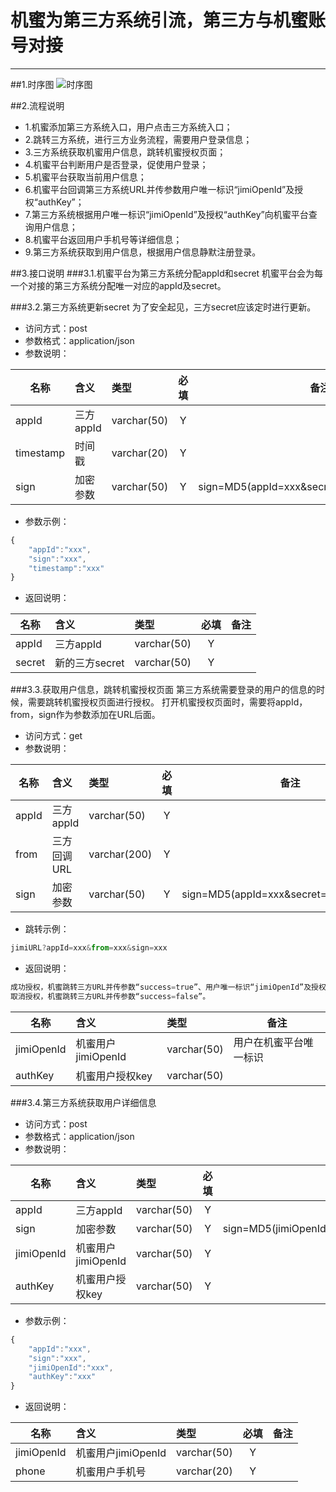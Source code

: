 # 机蜜为第三方系统引流，第三方与机蜜账号对接

---
##1.时序图
![时序图](https://file.zpmgo.com/api/download/temp/ZWFmMWJhZjgtYjI0ZC00MjJiLWFiMzctOTAyMDBmYTM1Nzg3LnBuZw==)

##2.流程说明
 - 1.机蜜添加第三方系统入口，用户点击三方系统入口；
 - 2.跳转三方系统，进行三方业务流程，需要用户登录信息；
 - 3.三方系统获取机蜜用户信息，跳转机蜜授权页面；
 - 4.机蜜平台判断用户是否登录，促使用户登录；
 - 5.机蜜平台获取当前用户信息；
 - 6.机蜜平台回调第三方系统URL并传参数用户唯一标识“jimiOpenId”及授权“authKey”；
 - 7.第三方系统根据用户唯一标识“jimiOpenId”及授权“authKey”向机蜜平台查询用户信息；
 - 8.机蜜平台返回用户手机号等详细信息；
 - 9.第三方系统获取到用户信息，根据用户信息静默注册登录。

##3.接口说明
###3.1.机蜜平台为第三方系统分配appId和secret
	机蜜平台会为每一个对接的第三方系统分配唯一对应的appId及secret。

###3.2.第三方系统更新secret
	为了安全起见，三方secret应该定时进行更新。

 - 访问方式：post
 - 参数格式：application/json
 - 参数说明：

|名称|含义|类型|必填|备注|
|----|:---|:---|:--:|--------|
|appId|三方appId|varchar(50)|Y| |
|timestamp|时间戳|varchar(20)|Y| |
|sign|加密参数|varchar(50)|Y|sign=MD5(appId=xxx&secret=xxx&timestamp=xxx)|

 - 参数示例：

```javascript
{
    "appId":"xxx",
    "sign":"xxx",
    "timestamp":"xxx"
}
```

 - 返回说明：

|名称|含义|类型|必填|备注|
|----|:---|:---|:--:|--------|
|appId|三方appId|varchar(50)|Y| |
|secret|新的三方secret|varchar(50)|Y| |

###3.3.获取用户信息，跳转机蜜授权页面
	第三方系统需要登录的用户的信息的时候，需要跳转机蜜授权页面进行授权。
	打开机蜜授权页面时，需要将appId，from，sign作为参数添加在URL后面。
	
 - 访问方式：get
 - 参数说明：

|名称|含义|类型|必填|备注|
|----|:---|:---|:--:|--------|
|appId|三方appId|varchar(50)|Y| |
|from|三方回调URL|varchar(200)|Y| |
|sign|加密参数|varchar(50)|Y|sign=MD5(appId=xxx&secret=xxx&from=xxx)|

 - 跳转示例：

```javascript
jimiURL?appId=xxx&from=xxx&sign=xxx
```

 - 返回说明：

```javascript
成功授权，机蜜跳转三方URL并传参数“success=true”、用户唯一标识“jimiOpenId”及授权“authKey”；
取消授权，机蜜跳转三方URL并传参数“success=false”。
```
|名称|含义|类型|备注|
|----|:---|:---|--------|
|jimiOpenId|机蜜用户jimiOpenId|varchar(50)|用户在机蜜平台唯一标识|
|authKey|机蜜用户授权key|varchar(50)| |

###3.4.第三方系统获取用户详细信息

 - 访问方式：post
 - 参数格式：application/json
 - 参数说明：

|名称|含义|类型|必填|备注|
|----|:---|:---|:--:|--------|
|appId|三方appId|varchar(50)|Y| |
|sign|加密参数|varchar(50)|Y|sign=MD5(jimiOpenId=xxx&authKey=xxx&appId=xxx&secret=xxx)|
|jimiOpenId|机蜜用户jimiOpenId|varchar(50)|Y| |
|authKey|机蜜用户授权key|varchar(50)|Y| |

 - 参数示例：

```javascript
{
    "appId":"xxx",
    "sign":"xxx",
    "jimiOpenId":"xxx",
    "authKey":"xxx"
}
```

 - 返回说明：

|名称|含义|类型|必填|备注|
|----|:---|:---|:--:|--------|
|jimiOpenId|机蜜用户jimiOpenId|varchar(50)|Y| |
|phone|机蜜用户手机号|varchar(20)|Y| |

